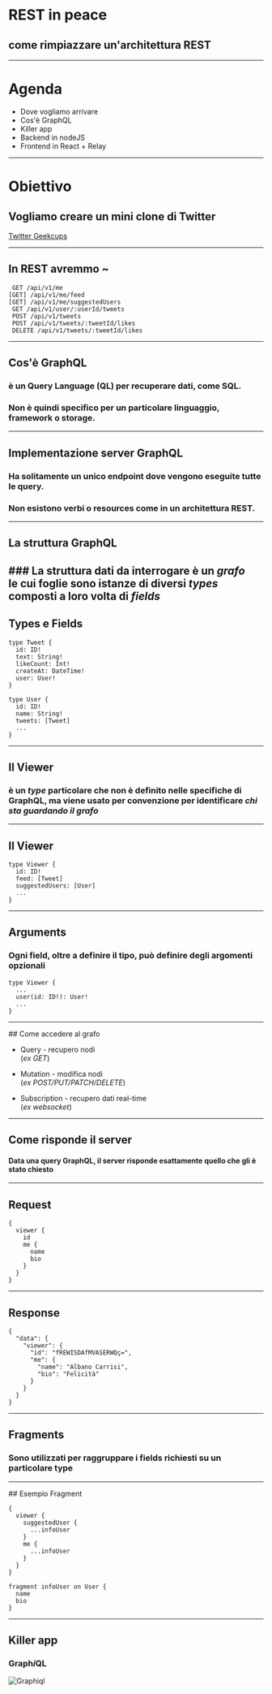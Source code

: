 # REST in peace
## come rimpiazzare un'architettura REST

---

# Agenda

* Dove vogliamo arrivare
* Cos'è GraphQL
* Killer app
* Backend in nodeJS
* Frontend in React + Relay

---

# Obiettivo

## Vogliamo creare un mini clone di Twitter

[Twitter Geekcups](http://twitter.geekcups.com)

---

## In REST avremmo ~

```
 GET /api/v1/me
[GET] /api/v1/me/feed
[GET] /api/v1/me/suggestedUsers
 GET /api/v1/user/:userId/tweets
 POST /api/v1/tweets
 POST /api/v1/tweets/:tweetId/likes
 DELETE /api/v1/tweets/:tweetId/likes
```

---

## Cos'è GraphQL

### è un Query Language (QL) per recuperare dati, come SQL.
### Non è quindi specifico per un particolare linguaggio, framework o storage.

---

## Implementazione server GraphQL

### Ha solitamente un unico endpoint dove vengono eseguite tutte le query.
### Non esistono verbi o resources come in un architettura REST.

---

## La struttura GraphQL

### La struttura dati da interrogare è un *grafo*<br> le cui foglie sono istanze di diversi *types*<br> composti a loro volta di *fields*
---

## Types e Fields

```
type Tweet {
  id: ID!
  text: String!
  likeCount: Int!
  createAt: DateTime!
  user: User!
}

type User {
  id: ID!
  name: String!
  tweets: [Tweet]
  ...
}
```

---

## Il Viewer

### è un *type* particolare che non è definito nelle specifiche di GraphQL, ma viene usato per convenzione per identificare *chi sta guardando il grafo*

---

## Il Viewer

```
type Viewer {
  id: ID!
  feed: [Tweet]
  suggestedUsers: [User]
  ...
}
```

---

## Arguments

### Ogni field, oltre a definire il tipo, può definire degli argomenti opzionali

```
type Viewer {
  ...
  user(id: ID!): User!
  ...
}
```

---

## Come accedere al grafo

* Query - recupero nodi<br>
 (*ex GET*)

* Mutation - modifica nodi<br>
 (*ex POST/PUT/PATCH/DELETE*)

* Subscription - recupero dati real-time<br>
 (*ex websocket*)

---

## Come risponde il server

#### Data una query GraphQL, il server risponde esattamente quello che gli è stato chiesto

---

## Request
```
{
  viewer {
    id
    me {
      name
      bio
    }
  }
}
```

---

## Response
```
{
  "data": {
    "viewer": {
      "id": "fREWISDAfMVASERWQç=",
      "me": {
        "name": "Albano Carrisi",
        "bio": "Felicità"
      }
    }
  }
}

```
---

## Fragments

### Sono utilizzati per raggruppare i fields richiesti su un particolare type

---

## Esempio Fragment
```
{
  viewer {
    suggestedUser {
      ...infoUser
    }
    me {
      ...infoUser
    }
  }
}

fragment infoUser on User {
  name
  bio
}
```

---

## Killer app

### Graph*i*QL
![Graphiql](https://avatars2.githubusercontent.com/u/12972006?v=4&s=400)
